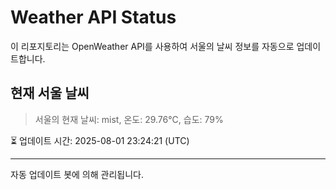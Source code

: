 
# Weather API Status

이 리포지토리는 OpenWeather API를 사용하여 서울의 날씨 정보를 자동으로 업데이트합니다.

## 현재 서울 날씨
> 서울의 현재 날씨: mist, 온도: 29.76°C, 습도: 79%

⏳ 업데이트 시간: 2025-08-01 23:24:21 (UTC)

---
자동 업데이트 봇에 의해 관리됩니다.
